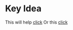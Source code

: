 # Key Idea
This will help [click](https://github.com/Abdur-Rahim-sheikh/Light-oj-code-hint/blob/master/Begineer/1216%20-%20Juice%20in%20the%20Glass/Scanned%20Documents.pdf)
Or this [click](http://sumonkantidey.blogspot.com/2015/05/solution-tricks-of-lightoj-1216-no.html)

